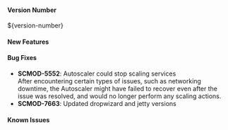 #### Version Number
${version-number}

#### New Features

#### Bug Fixes

- **SCMOD-5552**: Autoscaler could stop scaling services  
        After encountering certain types of issues, such as networking downtime, the Autoscaler might have failed to recover even after the issue was resolved, and would no longer perform any scaling actions.
- **SCMOD-7663**: Updated dropwizard and jetty versions
        
#### Known Issues
